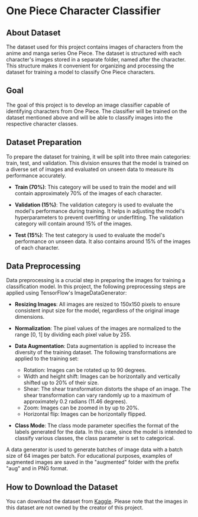 # One Piece Character Classifier

## About Dataset
The dataset used for this project contains images of characters from the anime and manga series One Piece. The dataset is structured with each character's images stored in a separate folder, named after the character. This structure makes it convenient for organizing and processing the dataset for training a model to classify One Piece characters.

## Goal
The goal of this project is to develop an image classifier capable of identifying characters from One Piece. The classifier will be trained on the dataset mentioned above and will be able to classify images into the respective character classes.

## Dataset Preparation
To prepare the dataset for training, it will be split into three main categories: train, test, and validation. This division ensures that the model is trained on a diverse set of images and evaluated on unseen data to measure its performance accurately.

- **Train (70%)**: This category will be used to train the model and will contain approximately 70% of the images of each character.

- **Validation (15%)**: The validation category is used to evaluate the model's performance during training. It helps in adjusting the model's hyperparameters to prevent overfitting or underfitting. The validation category will contain around 15% of the images.

- **Test (15%)**: The test category is used to evaluate the model's performance on unseen data. It also contains around 15% of the images of each character.

## Data Preprocessing
Data preprocessing is a crucial step in preparing the images for training a classification model. In this project, the following preprocessing steps are applied using TensorFlow's ImageDataGenerator:

- **Resizing Images**: All images are resized to 150x150 pixels to ensure consistent input size for the model, regardless of the original image dimensions.

- **Normalization**: The pixel values of the images are normalized to the range [0, 1] by dividing each pixel value by 255.

- **Data Augmentation**: Data augmentation is applied to increase the diversity of the training dataset. The following transformations are applied to the training set:

  - Rotation: Images can be rotated up to 90 degrees.
  - Width and height shift: Images can be horizontally and vertically shifted up to 20% of their size.
  - Shear: The shear transformation distorts the shape of an image. The shear transformation can vary randomly up to a maximum of approximately 0.2 radians (11.46 degrees).
  - Zoom: Images can be zoomed in by up to 20%.
  - Horizontal flip: Images can be horizontally flipped.

- **Class Mode**: The class mode parameter specifies the format of the labels generated for the data. In this case, since the model is intended to classify various classes, the class parameter is set to categorical.

A data generator is used to generate batches of image data with a batch size of 64 images per batch. For educational purposes, examples of augmented images are saved in the "augmented" folder with the prefix "aug" and in PNG format.

## How to Download the Dataset
You can download the dataset from [Kaggle](https://www.kaggle.com/datasets/ibrahimserouis99/one-piece-image-classifier?select=Data). Please note that the images in this dataset are not owned by the creator of this project.
